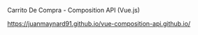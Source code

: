 Carrito De Compra - Composition API (Vue.js)

https://juanmaynard91.github.io/vue-composition-api.github.io/
